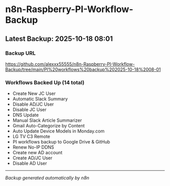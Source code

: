 # n8n-Raspberry-PI-Workflow-Backup

## Latest Backup: 2025-10-18 08:01

### Backup URL
https://github.com/alexxx55555/n8n-Raspberry-PI-Workflow-Backup/tree/main/PI%20workflows%20backup%202025-10-18%2008-01

### Workflows Backed Up (14 total)
- Create New JC User
- Automatic Slack Summary
- Disable AD/JC User
- Disable JC User
- DNS Update
- Manual Slack Article Summarizer
- Gmail Auto-Categorize by Content
- Auto Update Device Models in Monday.com
- LG TV C3 Remote
- PI workflows backup to Google Drive & GitHub
- Renew No-IP DDNS
- Create new AD account
- Create AD/JC User
- Disable AD User

---
*Backup generated automatically by n8n*